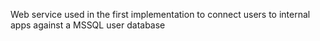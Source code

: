 Web service used in the first implementation to connect users to internal apps against a MSSQL user database
